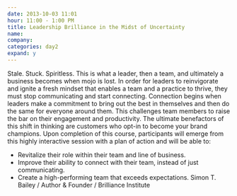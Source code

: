 ```yaml
---
date: 2013-10-03 11:01
hour: 11:00 - 1:00 PM
title: Leadership Brilliance in the Midst of Uncertainty
name: 
company:
categories: day2
expand: y
---
```

Stale. Stuck. Spiritless. This is what a leader, then a team, and ultimately a
business becomes when mojo is lost. In order for leaders to reinvigorate
and ignite a fresh mindset that enables a team and a practice to thrive, they
must stop communicating and start connecting.
Connection begins when leaders make a commitment to bring out the best
in themselves and then do the same for everyone around them. This
challenges team members to raise the bar on their engagement and
productivity. The ultimate benefactors of this shift in thinking are customers
who opt-in to become your brand champions.
Upon completion of this course, participants will emerge from this highly
interactive session with a plan of action and will be able to:
- Revitalize their role within their team and line of business.
- Improve their ability to connect with their team, instead of just
communicating.
- Create a high-performing team that exceeds expectations.
Simon T. Bailey / Author & Founder / Brilliance Institute